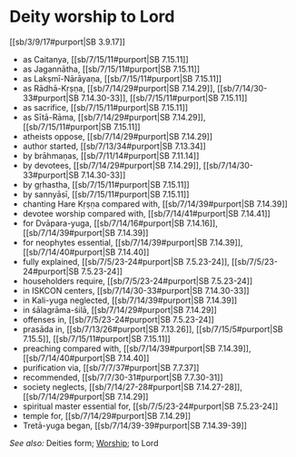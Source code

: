 # Deity worship to Lord

[[sb/3/9/17#purport|SB 3.9.17]]

* as Caitanya, [[sb/7/15/11#purport|SB 7.15.11]]
* as Jagannātha, [[sb/7/15/11#purport|SB 7.15.11]]
* as Lakṣmī-Nārāyaṇa, [[sb/7/15/11#purport|SB 7.15.11]]
* as Rādhā-Kṛṣṇa, [[sb/7/14/29#purport|SB 7.14.29]], [[sb/7/14/30-33#purport|SB 7.14.30-33]], [[sb/7/15/11#purport|SB 7.15.11]]
* as sacrifice, [[sb/7/15/11#purport|SB 7.15.11]]
* as Sītā-Rāma, [[sb/7/14/29#purport|SB 7.14.29]], [[sb/7/15/11#purport|SB 7.15.11]]
* atheists oppose, [[sb/7/14/29#purport|SB 7.14.29]]
* author started, [[sb/7/13/34#purport|SB 7.13.34]]
* by brāhmaṇas, [[sb/7/11/14#purport|SB 7.11.14]]
* by devotees, [[sb/7/14/29#purport|SB 7.14.29]], [[sb/7/14/30-33#purport|SB 7.14.30-33]]
* by gṛhastha, [[sb/7/15/11#purport|SB 7.15.11]]
* by sannyāsī, [[sb/7/15/11#purport|SB 7.15.11]]
* chanting Hare Kṛṣṇa compared with, [[sb/7/14/39#purport|SB 7.14.39]]
* devotee worship compared with, [[sb/7/14/41#purport|SB 7.14.41]]
* for Dvāpara-yuga, [[sb/7/14/16#purport|SB 7.14.16]], [[sb/7/14/39#purport|SB 7.14.39]]
* for neophytes essential, [[sb/7/14/39#purport|SB 7.14.39]], [[sb/7/14/40#purport|SB 7.14.40]]
* fully explained, [[sb/7/5/23-24#purport|SB 7.5.23-24]], [[sb/7/5/23-24#purport|SB 7.5.23-24]]
* householders require, [[sb/7/5/23-24#purport|SB 7.5.23-24]]
* in ISKCON centers, [[sb/7/14/30-33#purport|SB 7.14.30-33]]
* in Kali-yuga neglected, [[sb/7/14/39#purport|SB 7.14.39]]
* in śālagrāma-śilā, [[sb/7/14/29#purport|SB 7.14.29]]
* offenses in, [[sb/7/5/23-24#purport|SB 7.5.23-24]]
* prasāda in, [[sb/7/13/26#purport|SB 7.13.26]], [[sb/7/15/5#purport|SB 7.15.5]], [[sb/7/15/11#purport|SB 7.15.11]]
* preaching compared with, [[sb/7/14/39#purport|SB 7.14.39]], [[sb/7/14/40#purport|SB 7.14.40]]
* purification via, [[sb/7/7/37#purport|SB 7.7.37]]
* recommended, [[sb/7/7/30-31#purport|SB 7.7.30-31]]
* society neglects, [[sb/7/14/27-28#purport|SB 7.14.27-28]], [[sb/7/14/29#purport|SB 7.14.29]]
* spiritual master essential for, [[sb/7/5/23-24#purport|SB 7.5.23-24]]
* temple for, [[sb/7/14/29#purport|SB 7.14.29]]
* Tretā-yuga began, [[sb/7/14/39-39#purport|SB 7.14.39-39]]

*See also:* Deities form; [Worship](entries/worship.md); to Lord
